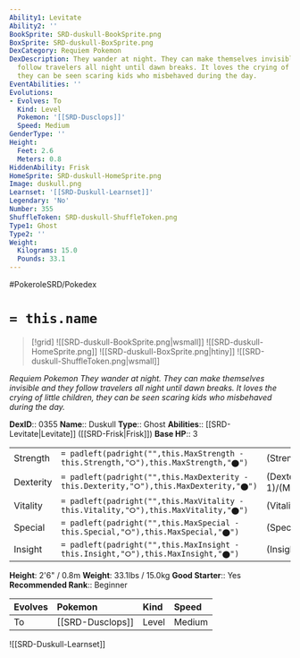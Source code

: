 ```yaml
---
Ability1: Levitate
Ability2: ''
BookSprite: SRD-duskull-BookSprite.png
BoxSprite: SRD-duskull-BoxSprite.png
DexCategory: Requiem Pokemon
DexDescription: They wander at night. They can make themselves invisible and they
  follow travelers all night until dawn breaks. It loves the crying of little children,
  they can be seen scaring kids who misbehaved during the day.
EventAbilities: ''
Evolutions:
- Evolves: To
  Kind: Level
  Pokemon: '[[SRD-Dusclops]]'
  Speed: Medium
GenderType: ''
Height:
  Feet: 2.6
  Meters: 0.8
HiddenAbility: Frisk
HomeSprite: SRD-duskull-HomeSprite.png
Image: duskull.png
Learnset: '[[SRD-Duskull-Learnset]]'
Legendary: 'No'
Number: 355
ShuffleToken: SRD-duskull-ShuffleToken.png
Type1: Ghost
Type2: ''
Weight:
  Kilograms: 15.0
  Pounds: 33.1
---
```


#PokeroleSRD/Pokedex

# `= this.name`

> [!grid]
> ![[SRD-duskull-BookSprite.png|wsmall]]
> ![[SRD-duskull-HomeSprite.png]]
> ![[SRD-duskull-BoxSprite.png|htiny]]
> ![[SRD-duskull-ShuffleToken.png|wsmall]]


*Requiem Pokemon*
*They wander at night. They can make themselves invisible and they follow travelers all night until dawn breaks. It loves the crying of little children, they can be seen scaring kids who misbehaved during the day.*

**DexID**:: 0355
**Name**:: Duskull
**Type**:: Ghost
**Abilities**:: [[SRD-Levitate|Levitate]] ([[SRD-Frisk|Frisk]])
**Base HP**:: 3

|           |                                                                                        |                                          |
| --------- | -------------------------------------------------------------------------------------- | ---------------------------------------- |
| Strength  | `= padleft(padright("",this.MaxStrength - this.Strength,"⭘"),this.MaxStrength,"⬤")`    | (Strength::1)/(MaxStrength::3)   |
| Dexterity | `= padleft(padright("",this.MaxDexterity - this.Dexterity,"⭘"),this.MaxDexterity,"⬤")` | (Dexterity:: 1)/(MaxDexterity::3) |
| Vitality  | `= padleft(padright("",this.MaxVitality - this.Vitality,"⭘"),this.MaxVitality,"⬤")`    | (Vitality::2)/(MaxVitality::5)   |
| Special   | `= padleft(padright("",this.MaxSpecial - this.Special,"⭘"),this.MaxSpecial,"⬤")`       | (Special::1)/(MaxSpecial::3)     |
| Insight   | `= padleft(padright("",this.MaxInsight - this.Insight,"⭘"),this.MaxInsight,"⬤")`       | (Insight::2)/(MaxInsight::5)     |

**Height**: 2'6" / 0.8m
**Weight**: 33.1lbs / 15.0kg
**Good Starter**:: Yes
**Recommended Rank**:: Beginner

| Evolves   | Pokemon          | Kind   | Speed   |
|:----------|:-----------------|:-------|:--------|
| To        | [[SRD-Dusclops]] | Level  | Medium  |

![[SRD-Duskull-Learnset]]